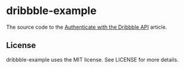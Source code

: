 # dribbble-example

The source code to the [Authenticate with the Dribbble API][1] article.

## License

dribbble-example uses the MIT license. See LICENSE for more details.




[1]: https://tristandunn.com/2015/11/05/authenticate-with-dribbble/
